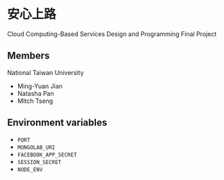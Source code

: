 安心上路
============
Cloud Computing-Based Services Design and Programming Final Project

Members
----
National Taiwan University

 - Ming-Yuan Jian
 - Natasha Pan
 - Mitch Tseng

Environment variables
----

 - `PORT`
 - `MONGOLAB_URI`
 - `FACEBOOK_APP_SECRET`
 - `SESSION_SECRET`
 - `NODE_ENV`
